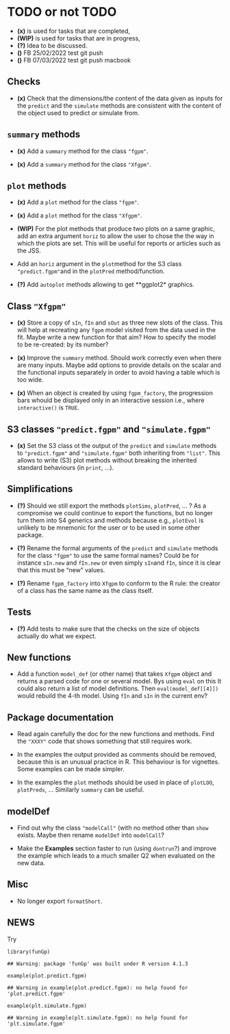 # TODO or not TODO

-   **(x)** is used for tasks that are completed,
-   **(WIP)** is used for tasks that are in progress,
-   **(?)** Idea to be discussed.  
-   **()** FB 25/02/2022 test git push
-   **()** FB 07/03/2022 test git push macbook

## Checks

-   **(x)** Check that the dimensions/the content of the data given as
    inputs for the `predict` and the `simulate` methods are consistent
    with the content of the object used to predict or simulate from.

## `summary` methods

-   **(x)** Add a `summary` method for the class `"fgpm"`.

-   **(x)** Add a `summary` method for the class `"Xfgpm"`.

## `plot` methods

-   **(x)** Add a `plot` method for the class `"fgpm"`.

-   **(x)** Add a `plot` method for the class `"Xfgpm"`.

-   **(WIP)** For the plot methods that produce two plots on a same
    graphic, add an extra argument `horiz` to allow the user to chose
    the the way in which the plots are set. This will be useful for
    reports or articles such as the JSS.

-   Add an `horiz` argument in the `plot`method for the S3 class
    `"predict.fgpm"`and in the `plotPred` method/function.

-   **(?)** Add `autoplot` methods allowing to get \*\*ggplot2\*
    graphics.

## Class `"Xfgpm"`

-   **(x)** Store a copy of `sIn`, `fIn` and `sOut` as three new slots
    of the class. This will help at recreating any `fgpm` model visited
    from the data used in the fit. Maybe write a new function for that
    aim? How to specify the model to be re-created: by its number?

-   **(x)** Improve the `summary` method. Should work correctly even
    when there are many inputs. Maybe add options to provide details on
    the scalar and the functional inputs separately in order to avoid
    having a table which is too wide.

-   **(x)** When an object is created by using `fgpm_factory`, the
    progression bars whould be displayed only in an interactive session
    i.e., where `interactive()` is `TRUE`.

## S3 classes `"predict.fgpm"` and `"simulate.fgpm"`

-   **(x)** Set the S3 class ot the output of the `predict` and
    `simulate` methods to `"predict.fgpm"` and `"simulate.fgpm"` both
    inheriting from `"list"`. This allows to write (S3) plot methods
    without breaking the inherited standard behaviours (in `print`, …).

## Simplifications

-   **(?)** Should we still export the methods `plotSims`, `plotPred`, …
    ? As a compromise we could continue to export the functions, but no
    longer turn them into S4 generics and methods because e.g.,
    `plotEvol` is unlikely to be mnemonic for the user or to be used in
    some other package.

-   **(?)** Rename the formal arguments of the `predict` and `simulate`
    methods for the class `"fgpm"` to use the same formal names? Could
    be for instance `sIn.new` and `fIn.new` or even simply `sIn`and
    `fIn`, since it is clear that this must be “new” values.

-   **(?)** Rename `fgpm_factory` into `Xfgpm` to conform to the R rule:
    the creator of a class has the same name as the class itself.

## Tests

-   **(?)** Add tests to make sure that the checks on the size of
    objects actually do what we expect.

## New functions

-   Add a function `model_def` (or other name) that takes `Xfgpm` object
    and returns a parsed code for one or several model. Bys using `eval`
    on this It could also return a list of model definitions. Then
    `eval(model_def[[4]])` would rebuild the 4-th model. Using `fIn` and
    `sIn` in the current env?

## Package documentation

-   Read again carefully the doc for the new functions and methods. Find
    the `"XXXY"` code that shows something that still requires work.

-   In the examples the output provided as comments should be removed,
    because this is an unusual practice in R. This behaviour is for
    vignettes. Some examples can be made simpler.

-   In the examples the `plot` methods should be used in place of
    `plotLOO`, `plotPreds`, … Similarly `summary` can be useful.

## modelDef

-   Find out why the class `"modelCall"` (with no method other than
    `show` exists. Maybe then rename `modelDef` into `modelCall`?

-   Make the **Examples** section faster to run (using `dontrun`?) and
    improve the example which leads to a much smaller Q2 when evaluated
    on the new data.

## Misc

-   No longer export `formatShort`.

## NEWS

Try

    library(funGp)

    ## Warning: package 'funGp' was built under R version 4.1.3

    example(plot.predict.fgpm)

    ## Warning in example(plot.predict.fgpm): no help found for 'plot.predict.fgpm'

    example(plt.simulate.fgpm)

    ## Warning in example(plt.simulate.fgpm): no help found for 'plt.simulate.fgpm'
